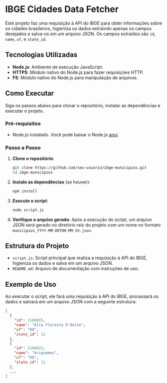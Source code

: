# IBGE Cidades Data Fetcher

Este projeto faz uma requisição à API do IBGE para obter informações sobre os cidades brasileiros, higieniza os dados extraindo apenas os campos desejados e salva-os em um arquivo JSON. Os campos extraídos são `id`, `name`, `uf`, e `state_id`.

## Tecnologias Utilizadas

- **Node.js**: Ambiente de execução JavaScript.
- **HTTPS**: Módulo nativo do Node.js para fazer requisições HTTP.
- **FS**: Módulo nativo do Node.js para manipulação de arquivos.

## Como Executar

Siga os passos abaixo para clonar o repositório, instalar as dependências e executar o projeto.

### Pré-requisitos

- Node.js instalado. Você pode baixar o Node.js [aqui](https://nodejs.org/).

### Passo a Passo

1. **Clone o repositório**:
    ```sh
    git clone https://github.com/seu-usuario/ibge-municipios.git
    cd ibge-municipios
    ```

2. **Instale as dependências** (se houver):
    ```sh
    npm install
    ```

3. **Execute o script**:
    ```sh
    node script.js
    ```

4. **Verifique o arquivo gerado**:
    Após a execução do script, um arquivo JSON será gerado no diretório raiz do projeto com um nome no formato `municipios_YYYY-MM-DDTHH-MM-SS.json`.

## Estrutura do Projeto

- `script.js`: Script principal que realiza a requisição à API do IBGE, higieniza os dados e salva em um arquivo JSON.
- `README.md`: Arquivo de documentação com instruções de uso.

## Exemplo de Uso

Ao executar o script, ele fará uma requisição à API do IBGE, processará os dados e salvará em um arquivo JSON com a seguinte estrutura:

```json
[
  {
    "id": 1100015,
    "name": "Alta Floresta D'Oeste",
    "uf": "RO",
    "state_id": 11
  },
  {
    "id": 1100023,
    "name": "Ariquemes",
    "uf": "RO",
    "state_id": 11
  },
  ...
]

